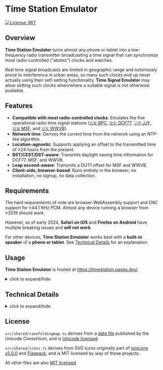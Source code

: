 # Time Station Emulator

[![License: MIT](https://img.shields.io/badge/License-MIT-green.svg)](LICENSE)

## Overview

**Time Station Emulator** turns almost any phone or tablet into a low-frequency
radio transmitter broadcasting a time signal that can synchronize most
radio-controlled (&ldquo;atomic&rdquo;) clocks and watches.

Real time signal broadcasts are limited in geographic range and notoriously
prone to interference in urban areas, so many such clocks end up never actually
using their self-setting functionality. **Time Signal Emulator** may allow
setting such clocks when/where a suitable signal is not otherwise available.

## Features

- **Compatible with most radio-controlled clocks**: Emulates the five
  operational radio time signal stations
  ([&#127464;&#127475; BPC](<https://en.wikipedia.org/wiki/BPC_(time_signal)>),
  [&#127465;&#127466; DCF77](https://en.wikipedia.org/wiki/DCF77),
  [&#127471;&#127477; JJY](https://en.wikipedia.org/wiki/JJY),
  [&#127468;&#127463; MSF](<https://en.wikipedia.org/wiki/Time_from_NPL_(MSF)>),
  and [&#127482;&#127480; WWVB](https://en.wikipedia.org/wiki/WWVB)).
- **Network time**: Derives the current time from the network using an NTP-like
  algorithm.
- **Location-agnostic**: Supports applying an offset to the transmitted time of
  &pm;24 hours from the present.
- **BST/CEST/DST-aware**: Transmits daylight saving time information for DCF77,
  MSF, and WWVB.
- **Leap second-aware**: Transmits a DUT1 offset for MSF and WWVB.
- **Client-side, browser-based**: Runs entirely in the browser; no
  installation, no signup, no data collection.

## Requirements

The hard requirements of note are browser WebAssembly support and DAC support
for &ge;44.1 KHz PCM. Almost any device running a browser from &ge;2019 should
work.

However, as of early 2024, **Safari on iOS** and **Firefox on Android** have
multiple breaking issues and **will not work**.

For other devices, **Time Station Emulator** works best with a
**built-in speaker** of a **phone or tablet**. See
[Technical Details](#technical-details) for an explanation.

## Usage

**Time Station Emulator** is hosted at https://timestation.pages.dev/.

<details>
  <summary>click to expand/hide</summary>

1. **Choose emulator settings.**

   The most important setting is which time station to emulate. Certain settings
   are only available for certain stations.

   Clocks (or watches) that support more than one station may prefer one of them
   over the others.

2. **Choose any clock settings and place the clock into sync mode.**

   If your clock has them, try to choose station and/or time zone settings that
   make sense for your location.

   Most clocks provide a way to force a synchronization attempt. You will
   probably have to navigate menus and/or press physical buttons.

3. **Position the speaker as close as possible to the clock’s antenna.**

   The transmission range is quite short, so positioning is crucial. Some
   experimentation will probably be required, especially if you’re unsure where
   the antenna is.

   The volume should be set so that the clock picks up the cleanest signal.
   Usually, this occurs at or near the maximum possible volume.

   | WARNING |
   | --- |
   | **DO NOT PLACE YOUR EARS NEAR THE SPEAKER TO DETERMINE VOLUME.**<br>Use a visual volume indicator instead.<br><br>The generated waveform has full dynamic range, but is pitched high enough to be difficult to perceive.<br><br>Many common devices are capable of playing it back loud enough to potentially cause **permanent hearing damage**, even if you &ldquo;can&rsquo;t hear anything&rdquo;! |

4. **Start transmitting and hold the speaker in position.**

   If all goes well, the clock will set itself within three minutes.

</details>

## Technical Details

<details>
  <summary>click to expand/hide</summary>

**Time Station Emulator** generates an audio waveform intentionally crafted to
create, when played back through consumer-grade audio hardware, the right kind
of RF noise to be mistaken for a time station broadcast.

Specifically, given a fundamental carrier frequency used by a real time station,
it generates and modulates the highest odd-numbered subharmonic that also falls
below the Nyquist frequencies of common playback sample rates.

One of the higher-frequency harmonics inevitably created by any real-world DAC
during playback will then be the original fundamental, which should leak to the
environment as a short-range radio transmission via the ad-hoc antenna formed by
the physical wires and circuit traces in the audio output path.

| NOTE |
| --- |
| Because it relies upon this leakage, **Time Station Emulator** works best with a **built-in speaker** of a **phone or tablet**.<br><br>In some cases, **wired headphones or earbuds** may also be suitable.<br><br>Higher-frequency harmonics are considered artifacts beyond the range of human hearing, so they are routinely suppressed by audio compression algorithms and better equipment.<br><br> Bluetooth devices and audiophile-grade equipment are therefore less likely to work. |

</details>

## License

`src/shared/casefoldingmap.ts` derives from a
[data file](https://unicode.org/Public/UCD/latest/ucd/CaseFolding.txt)
published by the Unicode Consortium, and is
[Unicode licensed](https://unicode.org/license.txt).

`src/shared/icons.ts` derives from SVG icons originally part of
[ionicons v5.0.0](https://ionic.io/ionicons/) and
[Flagpack](https://flagpack.xyz/), and is MIT licensed by way of those projects.

All other files are also [MIT licensed](LICENSE).
